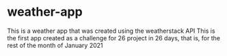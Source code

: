 # weather-app
This is a weather app that was created using the weatherstack API
This is the first app created as a challenge for 26 project in 26 days, that is, for the rest of the month of January 2021


